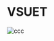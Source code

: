 # VSUET

![ccc](https://github.com/Davidprazere/university-vsuet/assets/144471727/eaecb67d-3cad-47db-9a82-930544e314e9)

